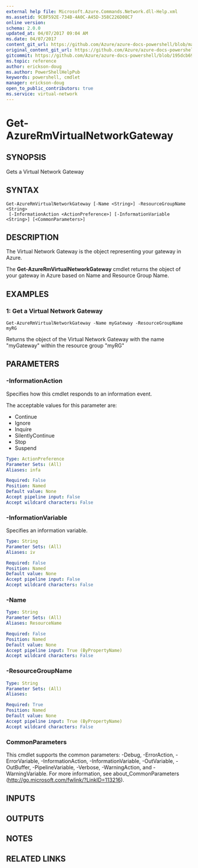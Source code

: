 ```yaml
---
external help file: Microsoft.Azure.Commands.Network.dll-Help.xml
ms.assetid: 9CBF592E-734B-4A0C-A45D-358C226D08C7
online version:
schema: 2.0.0
updated_at: 04/07/2017 09:04 AM
ms.date: 04/07/2017
content_git_url: https://github.com/Azure/azure-docs-powershell/blob/master/azureps-cmdlets-docs/ResourceManager/AzureRM.Network/v3.7.0/Get-AzureRmVirtualNetworkGateway.md
original_content_git_url: https://github.com/Azure/azure-docs-powershell/blob/master/azureps-cmdlets-docs/ResourceManager/AzureRM.Network/v3.7.0/Get-AzureRmVirtualNetworkGateway.md
gitcommit: https://github.com/Azure/azure-docs-powershell/blob/195dcb690a30a5f2c0ecd5606483862547ef544a
ms.topic: reference
author: erickson-doug
ms.author: PowerShellHelpPub
keywords: powershell, cmdlet
manager: erickson-doug
open_to_public_contributors: true
ms.service: virtual-network
---
```


# Get-AzureRmVirtualNetworkGateway

## SYNOPSIS
Gets a Virtual Network Gateway

## SYNTAX

```
Get-AzureRmVirtualNetworkGateway [-Name <String>] -ResourceGroupName <String>
 [-InformationAction <ActionPreference>] [-InformationVariable <String>] [<CommonParameters>]
```

## DESCRIPTION
The Virtual Network Gateway is the object representing your gateway in Azure.

The **Get-AzureRmVirtualNetworkGateway** cmdlet returns the object of your gateway in Azure based on Name and Resource Group Name.

## EXAMPLES

### 1: Get a Virtual Network Gateway
```
Get-AzureRmVirtualNetworkGateway -Name myGateway -ResourceGroupName myRG
```
Returns the object of the Virtual Network Gateway with the name "myGateway" within the resource group "myRG"

## PARAMETERS

### -InformationAction
Specifies how this cmdlet responds to an information event.

The acceptable values for this parameter are:

- Continue
- Ignore
- Inquire
- SilentlyContinue
- Stop
- Suspend

```yaml
Type: ActionPreference
Parameter Sets: (All)
Aliases: infa

Required: False
Position: Named
Default value: None
Accept pipeline input: False
Accept wildcard characters: False
```

### -InformationVariable
Specifies an information variable.

```yaml
Type: String
Parameter Sets: (All)
Aliases: iv

Required: False
Position: Named
Default value: None
Accept pipeline input: False
Accept wildcard characters: False
```

### -Name
```yaml
Type: String
Parameter Sets: (All)
Aliases: ResourceName

Required: False
Position: Named
Default value: None
Accept pipeline input: True (ByPropertyName)
Accept wildcard characters: False
```

### -ResourceGroupName
```yaml
Type: String
Parameter Sets: (All)
Aliases: 

Required: True
Position: Named
Default value: None
Accept pipeline input: True (ByPropertyName)
Accept wildcard characters: False
```

### CommonParameters
This cmdlet supports the common parameters: -Debug, -ErrorAction, -ErrorVariable, -InformationAction, -InformationVariable, -OutVariable, -OutBuffer, -PipelineVariable, -Verbose, -WarningAction, and -WarningVariable. For more information, see about_CommonParameters (http://go.microsoft.com/fwlink/?LinkID=113216).

## INPUTS

## OUTPUTS

## NOTES

## RELATED LINKS

